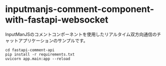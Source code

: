 # inputmanjs-comment-component-with-fastapi-websocket
InputManJSのコメントコンポーネントを使用したリアルタイム双方向通信のチャットアプリケーションのサンプルです。

```
cd fastapi-comment-api
pip install -r requirements.txt
uvicorn app.main:app --reload
```
